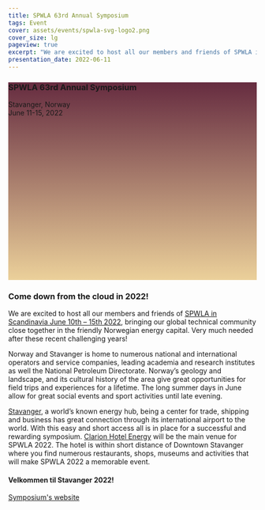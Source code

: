 ```yaml
---
title: SPWLA 63rd Annual Symposium
tags: Event
cover: assets/events/spwla-svg-logo2.png
cover_size: lg
pageview: true
excerpt: "We are excited to host all our members and friends of SPWLA in Scandinavia June 10th – 15th 2022, bringing our global technical community close together in the friendly Norwegian energy capital."
presentation_date: 2022-06-11
---
```

<style>
  .hero-example--linear-gradient {
    background-image: 
    linear-gradient(180deg, 
    rgba(102, 44, 64	, 1), 
    rgba(218,	164,	56	, .5)), url("/assets/events/Stavanger-Port-at-Dawn-cropped.jpg");
  }
</style>

<div class="hero hero--dark hero--center hero-example--linear-gradient" style='height: 400px;'>
  <div class="hero__content">
    <h3>SPWLA 63rd Annual Symposium</h3>
    <p>
    Stavanger, Norway <br> June 11-15, 2022
    </p>
  </div>
</div>

### Come down from the cloud in 2022!

We are excited to host all our members and friends of [SPWLA in Scandinavia June 10th – 15th 2022](https://www.spwlaworld.org/), bringing our global technical community close together in the friendly Norwegian energy capital. Very much needed after these recent challenging years!

Norway and Stavanger is home to numerous national and international operators and service companies, leading academia and research institutes as well the National Petroleum Directorate.
Norway’s geology and landscape, and its cultural history of the area give great opportunities for field trips and experiences for a lifetime. The long summer days in June allow for great social events and sport activities until late evening.

[Stavanger](https://www.regionstavanger-ryfylke.com/), a world’s known energy hub, being a center for trade, shipping and business has great connection through its international airport to the world. With this easy and short access all is in place for a successful and rewarding symposium.
[Clarion Hotel Energy](https://www.nordicchoicehotels.com/hotels/norway/stavanger/clarion-hotel-energy/) will be the main venue for SPWLA 2022. The hotel is within short distance of Downtown Stavanger where you find numerous restaurants, shops, museums and activities that will make SPWLA 2022 a memorable event.


#### Velkommen til Stavanger 2022!

<a class="button button--primary button--pill" href="https://www.spwlaworld.org/">Symposium's website</a>
